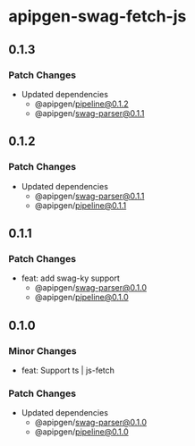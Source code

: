 # apipgen-swag-fetch-js

## 0.1.3

### Patch Changes

- Updated dependencies
  - @apipgen/pipeline@0.1.2
  - @apipgen/swag-parser@0.1.1

## 0.1.2

### Patch Changes

- Updated dependencies
  - @apipgen/swag-parser@0.1.1
  - @apipgen/pipeline@0.1.1

## 0.1.1

### Patch Changes

- feat: add swag-ky support
  - @apipgen/swag-parser@0.1.0
  - @apipgen/pipeline@0.1.0

## 0.1.0

### Minor Changes

- feat: Support ts | js-fetch

### Patch Changes

- Updated dependencies
  - @apipgen/swag-parser@0.1.0
  - @apipgen/pipeline@0.1.0
